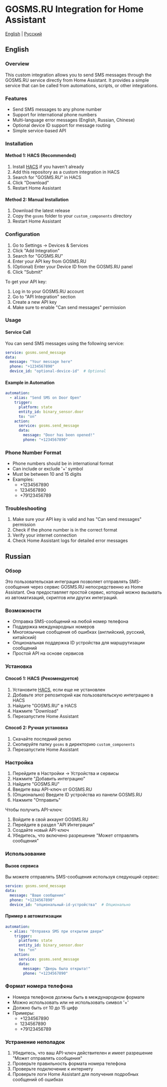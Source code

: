 # GOSMS.RU Integration for Home Assistant

[English](#english) | [Русский](#russian)

## English

### Overview
This custom integration allows you to send SMS messages through the GOSMS.RU service directly from Home Assistant. It provides a simple service that can be called from automations, scripts, or other integrations.

### Features
- Send SMS messages to any phone number
- Support for international phone numbers
- Multi-language error messages (English, Russian, Chinese)
- Optional device ID support for message routing
- Simple service-based API

### Installation

#### Method 1: HACS (Recommended)
1. Install [HACS](https://hacs.xyz/) if you haven't already
2. Add this repository as a custom integration in HACS
3. Search for "GOSMS.RU" in HACS
4. Click "Download"
5. Restart Home Assistant

#### Method 2: Manual Installation
1. Download the latest release
2. Copy the `gosms` folder to your `custom_components` directory
3. Restart Home Assistant

### Configuration

1. Go to Settings → Devices & Services
2. Click "Add Integration"
3. Search for "GOSMS.RU"
4. Enter your API key from GOSMS.RU
5. (Optional) Enter your Device ID from the GOSMS.RU panel
6. Click "Submit"

To get your API key:
1. Log in to your GOSMS.RU account
2. Go to "API Integration" section
3. Create a new API key
4. Make sure to enable "Can send messages" permission

### Usage

#### Service Call
You can send SMS messages using the following service:

```yaml
service: gosms.send_message
data:
  message: "Your message here"
  phone: "+1234567890"
  device_id: "optional-device-id"  # Optional
```

#### Example in Automation
```yaml
automation:
  - alias: "Send SMS on Door Open"
    trigger:
      platform: state
      entity_id: binary_sensor.door
      to: "on"
    action:
      service: gosms.send_message
      data:
        message: "Door has been opened!"
        phone: "+1234567890"
```

### Phone Number Format
- Phone numbers should be in international format
- Can include or exclude '+' symbol
- Must be between 10 and 15 digits
- Examples:
  - +1234567890
  - 1234567890
  - +79123456789

### Troubleshooting
1. Make sure your API key is valid and has "Can send messages" permission
2. Check if the phone number is in the correct format
3. Verify your internet connection
4. Check Home Assistant logs for detailed error messages

## Russian

### Обзор
Это пользовательская интеграция позволяет отправлять SMS-сообщения через сервис GOSMS.RU непосредственно из Home Assistant. Она предоставляет простой сервис, который можно вызывать из автоматизаций, скриптов или других интеграций.

### Возможности
- Отправка SMS-сообщений на любой номер телефона
- Поддержка международных номеров
- Многоязычные сообщения об ошибках (английский, русский, китайский)
- Опциональная поддержка ID устройства для маршрутизации сообщений
- Простой API на основе сервисов

### Установка

#### Способ 1: HACS (Рекомендуется)
1. Установите [HACS](https://hacs.xyz/), если еще не установлен
2. Добавьте этот репозиторий как пользовательскую интеграцию в HACS
3. Найдите "GOSMS.RU" в HACS
4. Нажмите "Download"
5. Перезапустите Home Assistant

#### Способ 2: Ручная установка
1. Скачайте последний релиз
2. Скопируйте папку `gosms` в директорию `custom_components`
3. Перезапустите Home Assistant

### Настройка

1. Перейдите в Настройки → Устройства и сервисы
2. Нажмите "Добавить интеграцию"
3. Найдите "GOSMS.RU"
4. Введите ваш API-ключ от GOSMS.RU
5. (Опционально) Введите ID устройства из панели GOSMS.RU
6. Нажмите "Отправить"

Чтобы получить API-ключ:
1. Войдите в свой аккаунт GOSMS.RU
2. Перейдите в раздел "API Интеграция"
3. Создайте новый API-ключ
4. Убедитесь, что включено разрешение "Может отправлять сообщения"

### Использование

#### Вызов сервиса
Вы можете отправлять SMS-сообщения используя следующий сервис:

```yaml
service: gosms.send_message
data:
  message: "Ваше сообщение"
  phone: "+1234567890"
  device_id: "опциональный-id-устройства"  # Опционально
```

#### Пример в автоматизации
```yaml
automation:
  - alias: "Отправка SMS при открытии двери"
    trigger:
      platform: state
      entity_id: binary_sensor.door
      to: "on"
    action:
      service: gosms.send_message
      data:
        message: "Дверь была открыта!"
        phone: "+1234567890"
```

### Формат номера телефона
- Номера телефонов должны быть в международном формате
- Можно использовать или не использовать символ '+'
- Должно быть от 10 до 15 цифр
- Примеры:
  - +1234567890
  - 1234567890
  - +79123456789

### Устранение неполадок
1. Убедитесь, что ваш API-ключ действителен и имеет разрешение "Может отправлять сообщения"
2. Проверьте правильность формата номера телефона
3. Проверьте подключение к интернету
4. Проверьте логи Home Assistant для получения подробных сообщений об ошибках
